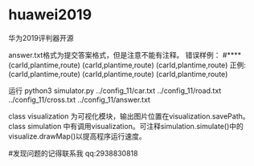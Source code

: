 # huawei2019
华为2019评判器开源

answer.txt格式为提交答案格式，但是注意不能有注释。
错误样例：
#****
(carId,plantime,route)
(carId,plantime,route)
(carId,plantime,route)
正例:
(carId,plantime,route)
(carId,plantime,route)
(carId,plantime,route)


运行
python3 simulator.py ../config_11/car.txt ../config_11/road.txt ../config_11/cross.txt ../config_11/answer.txt


class visualization 为可视化模块，输出图片位置在visualization.savePath。
class simulation 中有调用visualization。可注释simulation.simulate()中的 visualize.drawMap()以提高程序运行速度。

#发现问题的记得联系我
qq:2938830818
